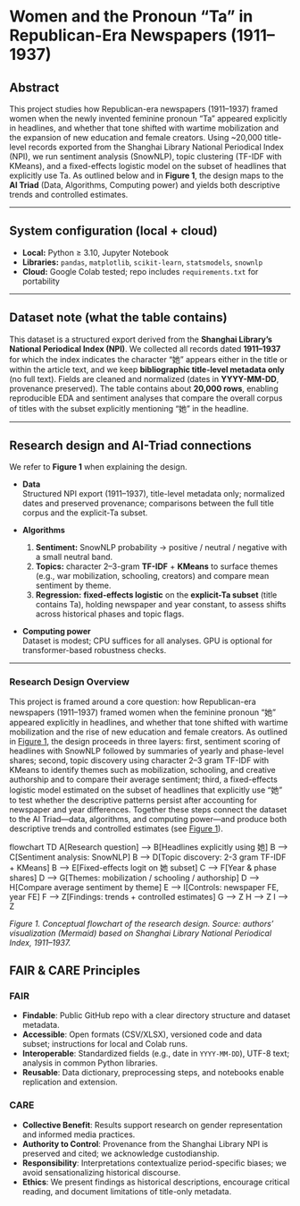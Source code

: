 # Women and the Pronoun “Ta” in Republican-Era Newspapers (1911–1937)

## Abstract
This project studies how Republican-era newspapers (1911–1937) framed women when the newly invented feminine pronoun “Ta” appeared explicitly in headlines, and whether that tone shifted with wartime mobilization and the expansion of new education and female creators. Using ~20,000 title-level records exported from the Shanghai Library National Periodical Index (NPI), we run sentiment analysis (SnowNLP), topic clustering (TF-IDF with KMeans), and a fixed-effects logistic model on the subset of headlines that explicitly use Ta. As outlined below and in **Figure 1**, the design maps to the **AI Triad** (Data, Algorithms, Computing power) and yields both descriptive trends and controlled estimates.

---

## System configuration (local + cloud)
- **Local:** Python ≥ 3.10, Jupyter Notebook
- **Libraries:** `pandas`, `matplotlib`, `scikit-learn`, `statsmodels`, `snownlp`
- **Cloud:** Google Colab tested; repo includes `requirements.txt` for portability

---

## Dataset note (what the table contains)
This dataset is a structured export derived from the **Shanghai Library’s National Periodical Index (NPI)**. We collected all records dated **1911–1937** for which the index indicates the character “她” appears either in the title or within the article text, and we keep **bibliographic title-level metadata only** (no full text). Fields are cleaned and normalized (dates in **YYYY-MM-DD**, provenance preserved). The table contains about **20,000 rows**, enabling reproducible EDA and sentiment analyses that compare the overall corpus of titles with the subset explicitly mentioning “她” in the headline.

---

## Research design and AI-Triad connections
We refer to **Figure 1** when explaining the design.

- **Data**  
  Structured NPI export (1911–1937), title-level metadata only; normalized dates and preserved provenance; comparisons between the full title corpus and the explicit-Ta subset.

- **Algorithms**  
  1) **Sentiment:** SnowNLP probability → positive / neutral / negative with a small neutral band.  
  2) **Topics:** character 2–3-gram **TF-IDF** + **KMeans** to surface themes (e.g., war mobilization, schooling, creators) and compare mean sentiment by theme.  
  3) **Regression:** **fixed-effects logistic** on the **explicit-Ta subset** (title contains Ta), holding newspaper and year constant, to assess shifts across historical phases and topic flags.

- **Computing power**  
  Dataset is modest; CPU suffices for all analyses. GPU is optional for transformer-based robustness checks.

---
### Research Design Overview

This project is framed around a core question: how Republican-era newspapers (1911–1937) framed women when the feminine pronoun “她” appeared explicitly in headlines, and whether that tone shifted with wartime mobilization and the rise of new education and female creators. As outlined in [Figure&nbsp;1](#figure-1), the design proceeds in three layers: first, sentiment scoring of headlines with SnowNLP followed by summaries of yearly and phase-level shares; second, topic discovery using character 2–3 gram TF-IDF with KMeans to identify themes such as mobilization, schooling, and creative authorship and to compare their average sentiment; third, a fixed-effects logistic model estimated on the subset of headlines that explicitly use “她” to test whether the descriptive patterns persist after accounting for newspaper and year differences. Together these steps connect the dataset to the AI Triad—data, algorithms, and computing power—and produce both descriptive trends and controlled estimates (see [Figure&nbsp;1](#figure-1)).


flowchart TD
  A[Research question] --> B[Headlines explicitly using 她]
  B --> C[Sentiment analysis: SnowNLP]
  B --> D[Topic discovery: 2-3 gram TF-IDF + KMeans]
  B --> E[Fixed-effects logit on 她 subset]
  C --> F[Year & phase shares]
  D --> G[Themes: mobilization / schooling / authorship]
  D --> H[Compare average sentiment by theme]
  E --> I[Controls: newspaper FE, year FE]
  F --> Z[Findings: trends + controlled estimates]
  G --> Z
  H --> Z
  I --> Z



*Figure 1. Conceptual flowchart of the research design. Source: authors’ visualization (Mermaid) based on Shanghai Library National Periodical Index, 1911–1937.*


## FAIR & CARE Principles

### FAIR
- **Findable**: Public GitHub repo with a clear directory structure and dataset metadata.
- **Accessible**: Open formats (CSV/XLSX), versioned code and data subset; instructions for local and Colab runs.
- **Interoperable**: Standardized fields (e.g., date in `YYYY-MM-DD`), UTF-8 text; analysis in common Python libraries.
- **Reusable**: Data dictionary, preprocessing steps, and notebooks enable replication and extension.

### CARE
- **Collective Benefit**: Results support research on gender representation and informed media practices.
- **Authority to Control**: Provenance from the Shanghai Library NPI is preserved and cited; we acknowledge custodianship.
- **Responsibility**: Interpretations contextualize period-specific biases; we avoid sensationalizing historical discourse.
- **Ethics**: We present findings as historical descriptions, encourage critical reading, and document limitations of title-only metadata.
